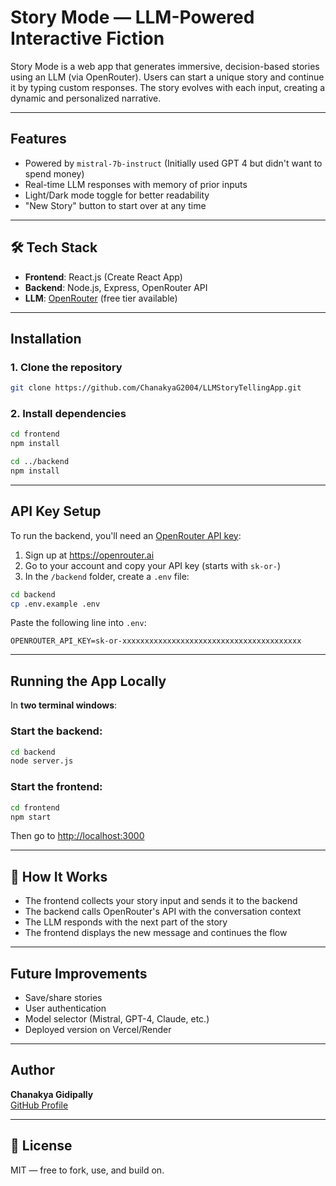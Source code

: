 # Story Mode — LLM-Powered Interactive Fiction

Story Mode is a web app that generates immersive, decision-based stories using an LLM (via OpenRouter). Users can start a unique story and continue it by typing custom responses. The story evolves with each input, creating a dynamic and personalized narrative.

---

## Features

- Powered by `mistral-7b-instruct` (Initially used GPT 4 but didn't want to spend money)
- Real-time LLM responses with memory of prior inputs
- Light/Dark mode toggle for better readability
- "New Story" button to start over at any time

---

## 🛠️ Tech Stack

- **Frontend**: React.js (Create React App)
- **Backend**: Node.js, Express, OpenRouter API
- **LLM**: [OpenRouter](https://openrouter.ai/) (free tier available)

---

## Installation

### 1. Clone the repository

```bash
git clone https://github.com/ChanakyaG2004/LLMStoryTellingApp.git
```

### 2. Install dependencies

```bash
cd frontend
npm install

cd ../backend
npm install
```

---

## API Key Setup

To run the backend, you'll need an [OpenRouter API key](https://openrouter.ai/):

1. Sign up at https://openrouter.ai
2. Go to your account and copy your API key (starts with `sk-or-`)
3. In the `/backend` folder, create a `.env` file:

```bash
cd backend
cp .env.example .env
```

Paste the following line into `.env`:

```
OPENROUTER_API_KEY=sk-or-xxxxxxxxxxxxxxxxxxxxxxxxxxxxxxxxxxxxxxxx
```
---

## Running the App Locally

In **two terminal windows**:

### Start the backend:
```bash
cd backend
node server.js
```

### Start the frontend:
```bash
cd frontend
npm start
```

Then go to [http://localhost:3000](http://localhost:3000)

---

## 🧠 How It Works

- The frontend collects your story input and sends it to the backend
- The backend calls OpenRouter's API with the conversation context
- The LLM responds with the next part of the story
- The frontend displays the new message and continues the flow

---

## Future Improvements

- Save/share stories
- User authentication
- Model selector (Mistral, GPT-4, Claude, etc.)
- Deployed version on Vercel/Render

---

## Author

**Chanakya Gidipally**  
[GitHub Profile](https://github.com/ChanakyaG2004)

---

## 📝 License

MIT — free to fork, use, and build on.
